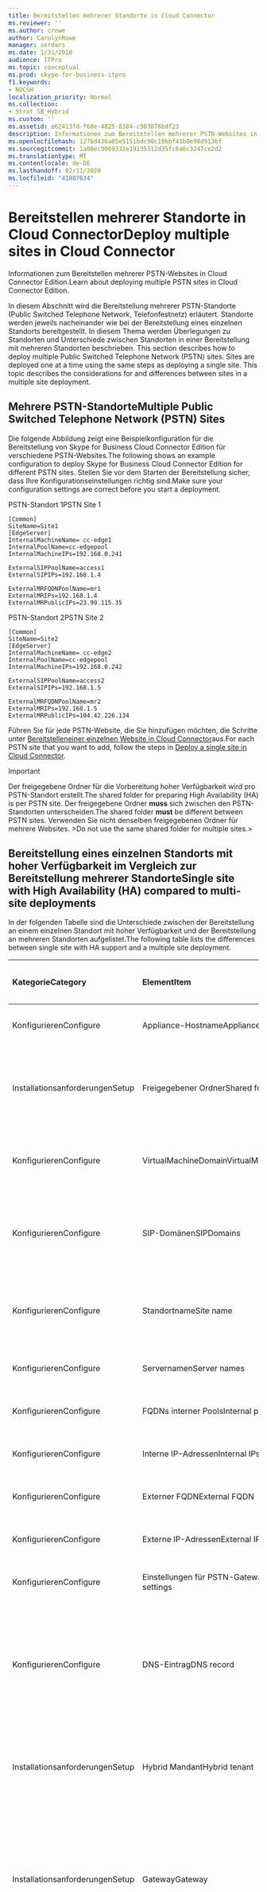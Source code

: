 ```yaml
---
title: Bereitstellen mehrerer Standorte in Cloud Connector
ms.reviewer: ''
ms.author: crowe
author: CarolynRowe
manager: serdars
ms.date: 1/31/2018
audience: ITPro
ms.topic: conceptual
ms.prod: skype-for-business-itpro
f1.keywords:
- NOCSH
localization_priority: Normal
ms.collection:
- Strat_SB_Hybrid
ms.custom: ''
ms.assetid: e62413fd-f68e-4825-8384-c983076bdf23
description: Informationen zum Bereitstellen mehrerer PSTN-Websites in Cloud Connector Edition.
ms.openlocfilehash: 1276d436a05e5151bdc90c19bbf41b8e90d913bf
ms.sourcegitcommit: 1a08ec9069332e19135312d35fc6a6c3247ce2d2
ms.translationtype: MT
ms.contentlocale: de-DE
ms.lasthandoff: 02/11/2020
ms.locfileid: "41887634"
---
```

# <a name="deploy-multiple-sites-in-cloud-connector"></a><span data-ttu-id="668b6-103">Bereitstellen mehrerer Standorte in Cloud Connector</span><span class="sxs-lookup"><span data-stu-id="668b6-103">Deploy multiple sites in Cloud Connector</span></span>
 
<span data-ttu-id="668b6-104">Informationen zum Bereitstellen mehrerer PSTN-Websites in Cloud Connector Edition.</span><span class="sxs-lookup"><span data-stu-id="668b6-104">Learn about deploying multiple PSTN sites in Cloud Connector Edition.</span></span>
  
<span data-ttu-id="668b6-p101">In diesem Abschnitt wird die Bereitstellung mehrerer PSTN-Standorte (Public Switched Telephone Network, Telefonfestnetz) erläutert. Standorte werden jeweils nacheinander wie bei der Bereitstellung eines einzelnen Standorts bereitgestellt. In diesem Thema werden Überlegungen zu Standorten und Unterschiede zwischen Standorten in einer Bereitstellung mit mehreren Standorten beschrieben. </span><span class="sxs-lookup"><span data-stu-id="668b6-p101">This section describes how to deploy multiple Public Switched Telephone Network (PSTN) sites. Sites are deployed one at a time using the same steps as deploying a single site. This topic describes the considerations for and differences between sites in a multiple site deployment.</span></span> 
  
## <a name="multiple-public-switched-telephone-network-pstn-sites"></a><span data-ttu-id="668b6-108">Mehrere PSTN-Standorte</span><span class="sxs-lookup"><span data-stu-id="668b6-108">Multiple Public Switched Telephone Network (PSTN) Sites</span></span>

<span data-ttu-id="668b6-109">Die folgende Abbildung zeigt eine Beispielkonfiguration für die Bereitstellung von Skype for Business Cloud Connector Edition für verschiedene PSTN-Websites.</span><span class="sxs-lookup"><span data-stu-id="668b6-109">The following shows an example configuration to deploy Skype for Business Cloud Connector Edition for different PSTN sites.</span></span> <span data-ttu-id="668b6-110">Stellen Sie vor dem Starten der Bereitstellung sicher, dass Ihre Konfigurationseinstellungen richtig sind.</span><span class="sxs-lookup"><span data-stu-id="668b6-110">Make sure your configuration settings are correct before you start a deployment.</span></span>
  
<span data-ttu-id="668b6-111">PSTN-Standort 1</span><span class="sxs-lookup"><span data-stu-id="668b6-111">PSTN Site 1</span></span>
  
```console
[Common]
SiteName=Site1
[EdgeServer]
InternalMachineName= cc-edge1
InternalPoolName=cc-edgepool
InternalMachineIPs=192.168.0.241

ExternalSIPPoolName=access1
ExternalSIPIPs=192.168.1.4

ExternalMRFQDNPoolName=mr1
ExternalMRIPs=192.168.1.4
ExternalMRPublicIPs=23.99.115.35
```

<span data-ttu-id="668b6-112">PSTN-Standort 2</span><span class="sxs-lookup"><span data-stu-id="668b6-112">PSTN Site 2</span></span>
  
```console
[Common]
SiteName=Site2
[EdgeServer]
InternalMachineName= cc-edge2
InternalPoolName=cc-edgepool
InternalMachineIPs=192.168.0.242

ExternalSIPPoolName=access2
ExternalSIPIPs=192.168.1.5

ExternalMRFQDNPoolName=mr2
ExternalMRIPs=192.168.1.5
ExternalMRPublicIPs=104.42.226.134
```

<span data-ttu-id="668b6-113">Führen Sie für jede PSTN-Website, die Sie hinzufügen möchten, die Schritte unter [Bereitstelleneiner einzelnen Website in Cloud Connector](deploy-a-single-site-in-cloud-connector.md)aus.</span><span class="sxs-lookup"><span data-stu-id="668b6-113">For each PSTN site that you want to add, follow the steps in [Deploy a single site in Cloud Connector](deploy-a-single-site-in-cloud-connector.md).</span></span>
  
> [!IMPORTANT]
> <span data-ttu-id="668b6-114">Der freigegebene Ordner für die Vorbereitung hoher Verfügbarkeit wird pro PSTN-Standort erstellt.</span><span class="sxs-lookup"><span data-stu-id="668b6-114">The shared folder for preparing High Availability (HA) is per PSTN site.</span></span> <span data-ttu-id="668b6-115">Der freigegebene Ordner **muss** sich zwischen den PSTN-Standorten unterscheiden.</span><span class="sxs-lookup"><span data-stu-id="668b6-115">The shared folder **must** be different between PSTN sites.</span></span> <span data-ttu-id="668b6-116">Verwenden Sie nicht denselben freigegebenen Ordner für mehrere Websites. ></span><span class="sxs-lookup"><span data-stu-id="668b6-116">Do not use the same shared folder for multiple sites.></span></span> 
  
## <a name="single-site-with-high-availability-ha-compared-to-multi-site-deployments"></a><span data-ttu-id="668b6-117">Bereitstellung eines einzelnen Standorts mit hoher Verfügbarkeit im Vergleich zur Bereitstellung mehrerer Standorte</span><span class="sxs-lookup"><span data-stu-id="668b6-117">Single site with High Availability (HA) compared to multi-site deployments</span></span>
<span data-ttu-id="668b6-118"><a name="BKMK_SingleSitecomparedtomulti-site"> </a></span><span class="sxs-lookup"><span data-stu-id="668b6-118"><a name="BKMK_SingleSitecomparedtomulti-site"> </a></span></span>

<span data-ttu-id="668b6-119">In der folgenden Tabelle sind die Unterschiede zwischen der Bereitstellung an einem einzelnen Standort mit hoher Verfügbarkeit und der Bereitstellung an mehreren Standorten aufgelistet.</span><span class="sxs-lookup"><span data-stu-id="668b6-119">The following table lists the differences between single site with HA support and a multiple site deployment.</span></span>
  
|<span data-ttu-id="668b6-120">**Kategorie**</span><span class="sxs-lookup"><span data-stu-id="668b6-120">**Category**</span></span>|<span data-ttu-id="668b6-121">**Element**</span><span class="sxs-lookup"><span data-stu-id="668b6-121">**Item**</span></span>|<span data-ttu-id="668b6-122">**Einzelner Standort mit hoher Verfügbarkeit**</span><span class="sxs-lookup"><span data-stu-id="668b6-122">**Single-Site with HA**</span></span>|<span data-ttu-id="668b6-123">**Mehrere Standorte**</span><span class="sxs-lookup"><span data-stu-id="668b6-123">**Multi-Site**</span></span>|
|:-----|:-----|:-----|:-----|
|<span data-ttu-id="668b6-124">Konfigurieren</span><span class="sxs-lookup"><span data-stu-id="668b6-124">Configure</span></span>  <br/> |<span data-ttu-id="668b6-125">Appliance-Hostname</span><span class="sxs-lookup"><span data-stu-id="668b6-125">Appliance Host Name</span></span> <br/> |<span data-ttu-id="668b6-126">**Unterschiedlich** für alle Appliances</span><span class="sxs-lookup"><span data-stu-id="668b6-126">**Different** across appliances</span></span> <br/> |<span data-ttu-id="668b6-127">**Unterschiedlich** für alle PSTN-Standorte</span><span class="sxs-lookup"><span data-stu-id="668b6-127">**Different** across PSTN sites</span></span> <br/> |
|<span data-ttu-id="668b6-128">Installationsanforderungen</span><span class="sxs-lookup"><span data-stu-id="668b6-128">Setup</span></span>  <br/> |<span data-ttu-id="668b6-129">Freigegebener Ordner</span><span class="sxs-lookup"><span data-stu-id="668b6-129">Shared folder</span></span>  <br/> |<span data-ttu-id="668b6-130">Erfordert **denselben** freigegebenen Ordner für Appliances</span><span class="sxs-lookup"><span data-stu-id="668b6-130">Requires the **same** shared folder across appliances</span></span> <br/> |<span data-ttu-id="668b6-131">Benötigt für jede Appliance einen **unterschiedlichen** freigegebenen Ordner.</span><span class="sxs-lookup"><span data-stu-id="668b6-131">Requires a **different** shared folder across appliances</span></span> <br/> |
|<span data-ttu-id="668b6-132">Konfigurieren</span><span class="sxs-lookup"><span data-stu-id="668b6-132">Configure</span></span>  <br/> |<span data-ttu-id="668b6-133">VirtualMachineDomain</span><span class="sxs-lookup"><span data-stu-id="668b6-133">VirtualMachineDomain</span></span>  <br/> |<span data-ttu-id="668b6-134">Benötigt für alle Appliances **dieselbe** Domäne.</span><span class="sxs-lookup"><span data-stu-id="668b6-134">Requires the **same** domain across appliances</span></span> <br/> |<span data-ttu-id="668b6-135">Benötigt **dieselbe** Domäne für alle PSTN-Standorte</span><span class="sxs-lookup"><span data-stu-id="668b6-135">Requires the **same** domain across PSTN sites</span></span> <br/> |
|<span data-ttu-id="668b6-136">Konfigurieren</span><span class="sxs-lookup"><span data-stu-id="668b6-136">Configure</span></span>  <br/> |<span data-ttu-id="668b6-137">SIP-Domänen</span><span class="sxs-lookup"><span data-stu-id="668b6-137">SIPDomains</span></span>  <br/> |<span data-ttu-id="668b6-138">Domänennamen und Reihenfolge sollten für Appliances **identisch** sein.</span><span class="sxs-lookup"><span data-stu-id="668b6-138">Domain names and order should be the **same** across appliances</span></span> <br/> |<span data-ttu-id="668b6-139">Domänennamen und Reihenfolge sollten für PSTN-Websites **identisch** sein.</span><span class="sxs-lookup"><span data-stu-id="668b6-139">Domain names and order should be the **same** across PSTN sites</span></span> <br/> |
|<span data-ttu-id="668b6-140">Konfigurieren</span><span class="sxs-lookup"><span data-stu-id="668b6-140">Configure</span></span>  <br/> |<span data-ttu-id="668b6-141">Standortname</span><span class="sxs-lookup"><span data-stu-id="668b6-141">Site name</span></span>  <br/> |<span data-ttu-id="668b6-142">**Identischer** Standortname für alle Appliances</span><span class="sxs-lookup"><span data-stu-id="668b6-142">**Same** Site Name across appliances</span></span> <br/> |<span data-ttu-id="668b6-143">**Unterschiedlicher** Standortname für jeden einzelnen PSTN-Standort</span><span class="sxs-lookup"><span data-stu-id="668b6-143">**Different** Site Name across PSTN sites</span></span> <br/> |
|<span data-ttu-id="668b6-144">Konfigurieren</span><span class="sxs-lookup"><span data-stu-id="668b6-144">Configure</span></span>  <br/> |<span data-ttu-id="668b6-145">Servernamen</span><span class="sxs-lookup"><span data-stu-id="668b6-145">Server names</span></span>  <br/> |<span data-ttu-id="668b6-146">**Unterschiedlich** für alle Appliances</span><span class="sxs-lookup"><span data-stu-id="668b6-146">**Different** across appliances</span></span> <br/> |<span data-ttu-id="668b6-147">**Unterschiedlich** für alle PSTN-Standorte</span><span class="sxs-lookup"><span data-stu-id="668b6-147">**Different** across PSTN sites</span></span> <br/> |
|<span data-ttu-id="668b6-148">Konfigurieren</span><span class="sxs-lookup"><span data-stu-id="668b6-148">Configure</span></span>  <br/> |<span data-ttu-id="668b6-149">FQDNs interner Pools</span><span class="sxs-lookup"><span data-stu-id="668b6-149">Internal pool FQDNs</span></span>  <br/> |<span data-ttu-id="668b6-150">**Identisch** für alle Appliances</span><span class="sxs-lookup"><span data-stu-id="668b6-150">**Same** across appliances</span></span> <br/> |<span data-ttu-id="668b6-151">**Identisch** für alle PSTN-Standorte</span><span class="sxs-lookup"><span data-stu-id="668b6-151">**Same** across PSTN sites</span></span> <br/> |
|<span data-ttu-id="668b6-152">Konfigurieren</span><span class="sxs-lookup"><span data-stu-id="668b6-152">Configure</span></span>  <br/> |<span data-ttu-id="668b6-153">Interne IP-Adressen</span><span class="sxs-lookup"><span data-stu-id="668b6-153">Internal IPs</span></span>  <br/> |<span data-ttu-id="668b6-154">**Unterschiedlich** für alle Appliances</span><span class="sxs-lookup"><span data-stu-id="668b6-154">**Different** across appliances</span></span> <br/> |<span data-ttu-id="668b6-155">**Unterschiedlich** für alle PSTN-Standorte</span><span class="sxs-lookup"><span data-stu-id="668b6-155">**Different** across PSTN sites</span></span> <br/> |
|<span data-ttu-id="668b6-156">Konfigurieren</span><span class="sxs-lookup"><span data-stu-id="668b6-156">Configure</span></span>  <br/> |<span data-ttu-id="668b6-157">Externer FQDN</span><span class="sxs-lookup"><span data-stu-id="668b6-157">External FQDN</span></span>  <br/> |<span data-ttu-id="668b6-158">**Identisch** für alle Appliances</span><span class="sxs-lookup"><span data-stu-id="668b6-158">**Same** across appliances</span></span> <br/> |<span data-ttu-id="668b6-159">**Unterschiedlich** für alle PSTN-Standorte</span><span class="sxs-lookup"><span data-stu-id="668b6-159">**Different** across PSTN sites</span></span> <br/> |
|<span data-ttu-id="668b6-160">Konfigurieren</span><span class="sxs-lookup"><span data-stu-id="668b6-160">Configure</span></span>  <br/> |<span data-ttu-id="668b6-161">Externe IP-Adressen</span><span class="sxs-lookup"><span data-stu-id="668b6-161">External IPs</span></span>  <br/> |<span data-ttu-id="668b6-162">**Unterschiedlich** für alle Appliances</span><span class="sxs-lookup"><span data-stu-id="668b6-162">**Different** across appliances</span></span> <br/> |<span data-ttu-id="668b6-163">**Unterschiedlich** für alle PSTN-Standorte</span><span class="sxs-lookup"><span data-stu-id="668b6-163">**Different** across PSTN sites</span></span> <br/> |
|<span data-ttu-id="668b6-164">Konfigurieren</span><span class="sxs-lookup"><span data-stu-id="668b6-164">Configure</span></span>  <br/> |<span data-ttu-id="668b6-165">Einstellungen für PSTN-Gateway</span><span class="sxs-lookup"><span data-stu-id="668b6-165">PSTN GW settings</span></span>  <br/> |<span data-ttu-id="668b6-166">**Identisch** für alle Appliances</span><span class="sxs-lookup"><span data-stu-id="668b6-166">**Same** across appliances</span></span> <br/> |<span data-ttu-id="668b6-167">**Unterschiedlich** für alle PSTN-Standorte</span><span class="sxs-lookup"><span data-stu-id="668b6-167">**Different** across PSTN sites</span></span> <br/> |
|<span data-ttu-id="668b6-168">Konfigurieren</span><span class="sxs-lookup"><span data-stu-id="668b6-168">Configure</span></span>  <br/> |<span data-ttu-id="668b6-169">DNS-Eintrag</span><span class="sxs-lookup"><span data-stu-id="668b6-169">DNS record</span></span>  <br/> |<span data-ttu-id="668b6-170">Hinzufügen von Datensätzen mit **denselben** FQDNs für externen Zugriff und **unterschiedlichen** IP-Adressen</span><span class="sxs-lookup"><span data-stu-id="668b6-170">Add records with the **same** External Access FQDNs and **different** IP addresses</span></span> <br/> |<span data-ttu-id="668b6-171">Datensätze mit **unterschiedlichen** FQDNs für externen Zugriff und **unterschiedlichen** IP-Adressen hinzufügen</span><span class="sxs-lookup"><span data-stu-id="668b6-171">Add records with **different** External Access FQDNs and **different** IP addresses</span></span> <br/> |
|<span data-ttu-id="668b6-172">Installationsanforderungen</span><span class="sxs-lookup"><span data-stu-id="668b6-172">Setup</span></span>  <br/> |<span data-ttu-id="668b6-173">Hybrid Mandant</span><span class="sxs-lookup"><span data-stu-id="668b6-173">Hybrid tenant</span></span>  <br/> |<span data-ttu-id="668b6-174">„HybridPSTNSite“ festlegen</span><span class="sxs-lookup"><span data-stu-id="668b6-174">Set HybridPSTNSite</span></span>  <br/> <span data-ttu-id="668b6-175">Peer-Ziel für Fallback einrichten</span><span class="sxs-lookup"><span data-stu-id="668b6-175">Set PeerDestination for fallback</span></span>  <br/> |<span data-ttu-id="668b6-176">„HybridPSTNSite“ festlegen</span><span class="sxs-lookup"><span data-stu-id="668b6-176">Set HybridPSTNSite</span></span>  <br/> <span data-ttu-id="668b6-177">Peer-Ziel für Fallback einrichten</span><span class="sxs-lookup"><span data-stu-id="668b6-177">Set PeerDestination for fallback</span></span>  <br/> |
|<span data-ttu-id="668b6-178">Installationsanforderungen</span><span class="sxs-lookup"><span data-stu-id="668b6-178">Setup</span></span>  <br/> |<span data-ttu-id="668b6-179">Gateway</span><span class="sxs-lookup"><span data-stu-id="668b6-179">Gateway</span></span>  <br/> |<span data-ttu-id="668b6-180">Vermittlungsserver-Gateway **M:N**-Zuordnung an diesem Standort</span><span class="sxs-lookup"><span data-stu-id="668b6-180">MS GW **M:N** mapping in this site</span></span> <br/> |<span data-ttu-id="668b6-181">PSTN-Gateways an den einzelnen PSTN-Standorten sollten nur Verbindungen mit Vermittlungsservern am gleichen Standort herstellen.</span><span class="sxs-lookup"><span data-stu-id="668b6-181">PSTN gateway(s) in each PSTN site should only connect to the Mediation Server(s) in the same site</span></span>  <br/> |
|<span data-ttu-id="668b6-182">Installationsanforderungen</span><span class="sxs-lookup"><span data-stu-id="668b6-182">Setup</span></span>  <br/> |<span data-ttu-id="668b6-183">Benutzer</span><span class="sxs-lookup"><span data-stu-id="668b6-183">User</span></span>  <br/> |<span data-ttu-id="668b6-184">„UserPSTNSettings“ festlegen</span><span class="sxs-lookup"><span data-stu-id="668b6-184">Set UserPSTNSettings</span></span>  <br/> |<span data-ttu-id="668b6-185">„UserPSTNSettings“ festlegen</span><span class="sxs-lookup"><span data-stu-id="668b6-185">Set UserPSTNSettings</span></span>  <br/> |
   

